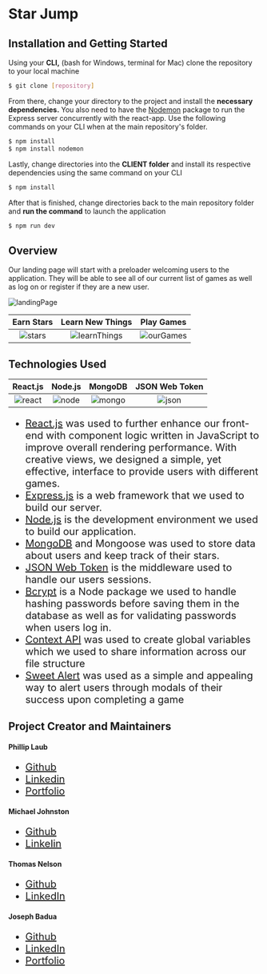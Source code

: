 # Star Jump

## Installation and Getting Started

Using your <strong>CLI,</strong> (bash for Windows, terminal for Mac) clone the repository to your local machine 

```bash
$ git clone [repository]
```
From there, change your directory to the project and install the <strong>necessary dependencies.</strong> You also need to have the <a href="https://www.npmjs.com/package/nodemon">Nodemon</a> package to run the Express server concurrently with the react-app. Use the following commands on your CLI when at the main repository's folder.</h2>

```bash
$ npm install
$ npm install nodemon
```
Lastly, change directories into the <strong>CLIENT folder</strong> and install its respective dependencies using the same command on your CLI

```bash
$ npm install
```

After that is finished, change directories back to the main repository folder and <strong>run the command</strong> to launch the application

```bash
$ npm run dev
``` 
## Overview

Our landing page will start with a preloader welcoming users to the application. They will be able to see all of our current list of games as well as log on or register if they are a new user.

![landingPage](https://i.imgur.com/PbqoFUk.png)

  Earn Stars           |  Learn New Things |  Play Games  |  
:-------------------------:|:-------------------------: |:-------------------------: |
![stars](https://media.giphy.com/media/Idxq185yIzLl4Aubca/giphy.gif)  |  ![learnThings](https://media.giphy.com/media/idd7dpLZrK2V5P2aZH/giphy.gif)  |  ![ourGames](https://media.giphy.com/media/fYMh7ELqoll0mPfycN/giphy.gif)  |

## Technologies Used

React.js           |  Node.js |  MongoDB  |  JSON Web Token
:-------------------------:|:-------------------------: |:-------------------------: |:-------------------------:
![react](https://cdn.auth0.com/blog/react-js/react.png)  |  ![node](https://d2eip9sf3oo6c2.cloudfront.net/tags/images/000/000/256/full/nodejslogo.png)  |  ![mongo](https://xebialabs.com/wp-content/uploads/files/tool-chest/mongodb.jpg)  |  ![json](https://i2.wp.com/blog.logrocket.com/wp-content/uploads/2019/07/Screen-Shot-2018-10-11-at-1.40.06-PM.png?fit=1016%2C1034&ssl=1)

<ul style="font-size: 20px;">
<li><a href="https://reactjs.org/">React.js</a> was used to further enhance our front-end with component logic written in JavaScript to improve overall rendering performance. With creative views, we designed a simple, yet effective, interface to provide users with different games.</li>
<li><a href="https://expressjs.com/">Express.js</a> is a web framework that we used to build our server.</li>
<li><a href="https://nodejs.org/en/">Node.js</a> is the development environment we used to build our application.</li>
<li><a href="https://www.mongodb.com/">MongoDB</a> and Mongoose was used to store data about users and keep track of their stars.</li>
<li><a href="https://www.npmjs.com/package/jsonwebtoken">JSON Web Token</a> is the middleware used to handle our users sessions.</li>
<li><a href="https://www.npmjs.com/package/bcrypt">Bcrypt</a> is a Node package we used to handle hashing passwords before saving them in the database as well as for validating passwords when users log in.</li>
<li><a href="https://reactjs.org/docs/context.html">Context API</a> was used to create global variables which we used to share information across our file structure</li>
<li><a href="https://www.npmjs.com/package/sweetalert">Sweet Alert</a> was used as a simple and appealing way to alert users through modals of their success upon completing a game</li>
</ul>

## Project Creator and Maintainers

#### Phillip Laub 
<ul style="font-size: 20px;">
  <li><a href="https://github.com/PhillipLaub">Github</a></li>
  <li><a href="https://www.linkedin.com/in/phillip-laub-642925115/">Linkedin</a></li>
  <li><a href="https://philliplaub.github.io/Responsive-Portfolio/portfolio.html">Portfolio</a></li>
</ul>

#### Michael Johnston
<ul style="font-size: 20px;">
  <li><a href="https://github.com/mjjohnston55">Github</a></li>
  <li><a href="https://www.linkedin.com/in/mike-johnston-48973b18a/">LinkeIin</a></li>
</ul>

#### Thomas Nelson
<ul style="font-size: 20px;">
  <li><a href="https://github.com/thnlsn">Github</a></li>
  <li><a href="https://www.linkedin.com/in/thnlsn/">LinkedIn</a></li>
</ul>

#### Joseph Badua
<ul style="font-size: 20px;">
  <li><a href="https://github.com/JosephBadua">Github</a></li>
  <li><a href="https://www.linkedin.com/in/joseph-badua-60aaa7188/">LinkedIn</a></li>
  <li><a href="http://www.josephbadua.com/">Portfolio</a></li>
</ul>
